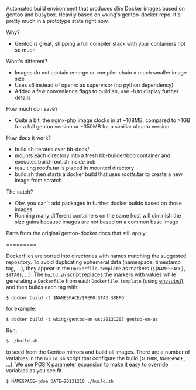 Automated build environment that produces slim Docker images based on gentoo and busybox. Heavily based on wking's gentoo-docker repo.
It's pretty much in a prototype state right now.

Why?

* Gentoo is great, shipping a full compiler stack with your containers not so much

What's different?

* Images do not contain emerge or compiler chain = much smaller image size
* Uses s6 instead of openrc as supervisor (no python dependency)
* Added a few convenience flags to build.sh, use -h to display further details

How much do i save?

* Quite a bit, the nginx-php image clocks in at ~108MB, compared to >1GB for a full gentoo version or ~350MB for a similiar ubuntu version

How does it work?

* build.sh iterates over bb-dock/ 
* mounts each directory into a fresh bb-builder/bob container and executes build-root.sh inside bob
* resulting rootfs.tar is placed in mounted directory
* build.sh then starts a docker build that uses rootfs.tar to create a new image from scratch

The catch?

* Obv. you can't add packages in further docker builds based on those images
* Running many different containers on the same host will diminish the size gains because images are not based on a common base image

Parts from the original gentoo-docker docs that still apply:

=========

Dockerfiles are sorted into directories with names matching the
suggested repository.  To avoid duplicating ephemeral data (namespace,
timestamp tag, …), they appear in the `Dockerfile.template` as markers
(`${NAMESPACE}`, `${TAG}`, …).  The `build.sh` script replaces the
markers with values while generating a `Dockerfile` from each
`Dockerfile.template` (using [envsubst][]), and then builds each tag
with:

    $ docker build -t $NAMESPACE/$REPO:$TAG $REPO

for example:

    $ docker build -t wking/gentoo-en-us:20131205 gentoo-en-us

Run:

    $ ./build.sh

to seed from the Gentoo mirrors and build all images.  There are a
number of variables in the `build.sh` script that configure the build
(`AUTHOR`, `NAMESPACE`, …).  We use [POSIX parameter
expansion][parameter-expansion] to make it easy to override variables
as you see fit.

    $ NAMESPACE=jdoe DATE=20131210 ./build.sh

[gentoo-docker]: https://github.com/wking/dockerfile
[s6]: http://skarnet.org/software/s6/
[Docker]: http://www.docker.io/
[Dockerfiles]: http://www.docker.io/learn/dockerfile/
[Gentoo]: http://www.gentoo.org/
[envsubst]: http://www.gnu.org/software/gettext/manual/html_node/envsubst-Invocation.html
[parameter-expansion]: http://pubs.opengroup.org/onlinepubs/9699919799/utilities/V3_chap02.html#tag_18_06_02
